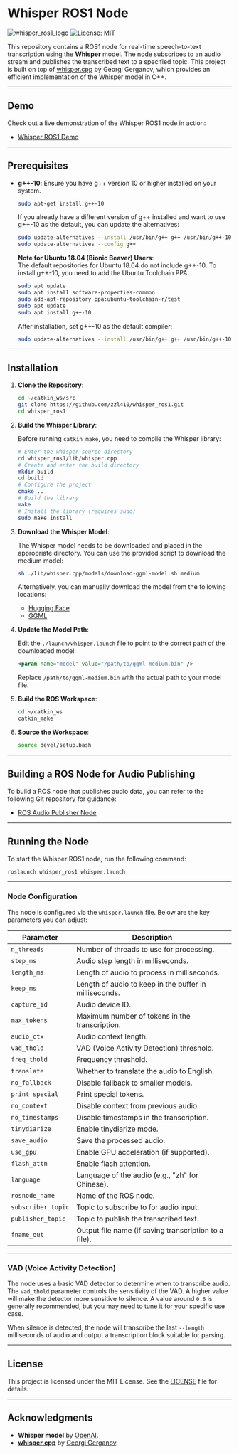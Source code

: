 # Whisper ROS1 Node
![whisper_ros1_logo](https://github.com/user-attachments/assets/54aad0fe-5b17-40e7-94cc-3bb76ed85e61)
[![License: MIT](https://img.shields.io/badge/license-MIT-blue.svg)](https://opensource.org/licenses/MIT)

This repository contains a ROS1 node for real-time speech-to-text transcription using the **Whisper** model. The node subscribes to an audio stream and publishes the transcribed text to a specified topic. This project is built on top of [whisper.cpp](https://github.com/ggerganov/whisper.cpp) by Georgi Gerganov, which provides an efficient implementation of the Whisper model in C++.

---

## Demo

Check out a live demonstration of the Whisper ROS1 node in action:

- [Whisper ROS1 Demo](https://github.com/user-attachments/assets/cb17b09d-cc6a-45b1-91e2-fe8e7a8581ab)

---

## Prerequisites

- **g++-10**: Ensure you have g++ version 10 or higher installed on your system.

  ```bash
  sudo apt-get install g++-10
  ```

  If you already have a different version of g++ installed and want to use g++-10 as the default, you can update the alternatives:

  ```bash
  sudo update-alternatives --install /usr/bin/g++ g++ /usr/bin/g++-10 100
  sudo update-alternatives --config g++
  ```

  **Note for Ubuntu 18.04 (Bionic Beaver) Users**:  
  The default repositories for Ubuntu 18.04 do not include g++-10. To install g++-10, you need to add the Ubuntu Toolchain PPA:

  ```bash
  sudo apt update
  sudo apt install software-properties-common
  sudo add-apt-repository ppa:ubuntu-toolchain-r/test
  sudo apt update
  sudo apt install g++-10
  ```

  After installation, set g++-10 as the default compiler:

  ```bash
  sudo update-alternatives --install /usr/bin/g++ g++ /usr/bin/g++-10 100
  ```

---

## Installation

1. **Clone the Repository**:

   ```bash
   cd ~/catkin_ws/src
   git clone https://github.com/zzl410/whisper_ros1.git
   cd whisper_ros1
   ```

2. **Build the Whisper Library**:

   Before running `catkin_make`, you need to compile the Whisper library:

   ```bash
   # Enter the whisper source directory
   cd whisper_ros1/lib/whisper.cpp
   # Create and enter the build directory
   mkdir build
   cd build
   # Configure the project
   cmake ..
   # Build the library
   make
   # Install the library (requires sudo)
   sudo make install
   ```

3. **Download the Whisper Model**:

   The Whisper model needs to be downloaded and placed in the appropriate directory. You can use the provided script to download the medium model:

   ```bash
   sh ./lib/whisper.cpp/models/download-ggml-model.sh medium
   ```

   Alternatively, you can manually download the model from the following locations:

   - [Hugging Face](https://huggingface.co/ggerganov/whisper.cpp/tree/main)
   - [GGML](https://ggml.ggerganov.com)

4. **Update the Model Path**:

   Edit the `./launch/whisper.launch` file to point to the correct path of the downloaded model:

   ```xml
   <param name="model" value="/path/to/ggml-medium.bin" />
   ```

   Replace `/path/to/ggml-medium.bin` with the actual path to your model file.

5. **Build the ROS Workspace**:

   ```bash
   cd ~/catkin_ws
   catkin_make
   ```

6. **Source the Workspace**:

   ```bash
   source devel/setup.bash
   ```

---

## Building a ROS Node for Audio Publishing

To build a ROS node that publishes audio data, you can refer to the following Git repository for guidance:

- [ROS Audio Publisher Node](https://github.com/zzl410/audio_publisher)

---

## Running the Node

To start the Whisper ROS1 node, run the following command:

```bash
roslaunch whisper_ros1 whisper.launch
```

---

### Node Configuration

The node is configured via the `whisper.launch` file. Below are the key parameters you can adjust:

| Parameter          | Description                                                                 |
|--------------------|-----------------------------------------------------------------------------|
| `n_threads`        | Number of threads to use for processing.                                    |
| `step_ms`          | Audio step length in milliseconds.                                          |
| `length_ms`        | Length of audio to process in milliseconds.                                 |
| `keep_ms`          | Length of audio to keep in the buffer in milliseconds.                      |
| `capture_id`       | Audio device ID.                                                            |
| `max_tokens`       | Maximum number of tokens in the transcription.                              |
| `audio_ctx`        | Audio context length.                                                       |
| `vad_thold`        | VAD (Voice Activity Detection) threshold.                                   |
| `freq_thold`       | Frequency threshold.                                                        |
| `translate`        | Whether to translate the audio to English.                                  |
| `no_fallback`      | Disable fallback to smaller models.                                         |
| `print_special`    | Print special tokens.                                                       |
| `no_context`       | Disable context from previous audio.                                        |
| `no_timestamps`    | Disable timestamps in the transcription.                                    |
| `tinydiarize`      | Enable tinydiarize mode.                                                    |
| `save_audio`       | Save the processed audio.                                                   |
| `use_gpu`          | Enable GPU acceleration (if supported).                                     |
| `flash_attn`       | Enable flash attention.                                                     |
| `language`         | Language of the audio (e.g., "zh" for Chinese).                             |
| `rosnode_name`     | Name of the ROS node.                                                       |
| `subscriber_topic` | Topic to subscribe to for audio input.                                      |
| `publisher_topic`  | Topic to publish the transcribed text.                                      |
| `fname_out`        | Output file name (if saving transcription to a file).                       |

---

### VAD (Voice Activity Detection)

The node uses a basic VAD detector to determine when to transcribe audio. The `vad_thold` parameter controls the sensitivity of the VAD. A higher value will make the detector more sensitive to silence. A value around `0.6` is generally recommended, but you may need to tune it for your specific use case.

When silence is detected, the node will transcribe the last `--length` milliseconds of audio and output a transcription block suitable for parsing.

---

## License

This project is licensed under the MIT License. See the [LICENSE](LICENSE) file for details.

---

## Acknowledgments

- **Whisper model** by [OpenAI](https://openai.com/).
- **[whisper.cpp](https://github.com/ggerganov/whisper.cpp)** by [Georgi Gerganov](https://github.com/ggerganov).
